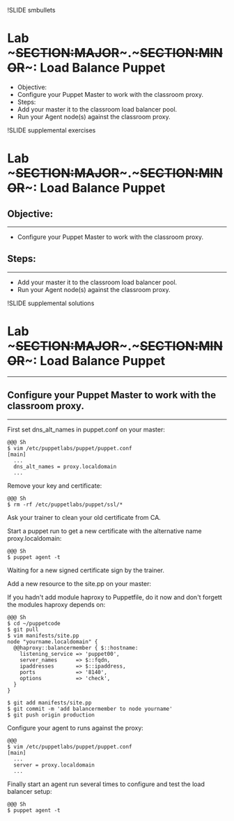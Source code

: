 !SLIDE smbullets
# Lab ~~~SECTION:MAJOR~~~.~~~SECTION:MINOR~~~: Load Balance Puppet

* Objective:
 * Configure your Puppet Master to work with the classroom proxy.
* Steps:
 * Add your master it to the classroom load balancer pool.
 * Run your Agent node(s) against the classroom proxy.


!SLIDE supplemental exercises
# Lab ~~~SECTION:MAJOR~~~.~~~SECTION:MINOR~~~: Load Balance Puppet

## Objective:

****

* Configure your Puppet Master to work with the classroom proxy.

## Steps:

****

* Add your master it to the classroom load balancer pool.
* Run your Agent node(s) against the classroom proxy.


!SLIDE supplemental solutions
# Lab ~~~SECTION:MAJOR~~~.~~~SECTION:MINOR~~~: Load Balance Puppet

****

## Configure your Puppet Master to work with the classroom proxy.

****

First set dns_alt_names in puppet.conf on your master:

    @@@ Sh
    $ vim /etc/puppetlabs/puppet/puppet.conf
    [main]
      ...
      dns_alt_names = proxy.localdomain
      ...

Remove your key and certificate:

    @@@ Sh
    $ rm -rf /etc/puppetlabs/puppet/ssl/*

Ask your trainer to clean your old certificate from CA.

Start a puppet run to get a new certificate with the alternative name proxy.localdomain:

    @@@ Sh
    $ puppet agent -t

Waiting for a new signed certificate sign by the trainer.

Add a new resource to the site.pp on your master:

If you hadn't add module haproxy to Puppetfile, do it now and don't forgett the modules haproxy depends on:

    @@@ Sh
    $ cd ~/puppetcode
    $ git pull
    $ vim manifests/site.pp
    node "yourname.localdomain" {
      @@haproxy::balancermember { $::hostname:
        listening_service => 'puppet00',
        server_names      => $::fqdn,
        ipaddresses       => $::ipaddress,
        ports             => '8140',
        options           => 'check',
      }
    }

    $ git add manifests/site.pp
    $ git commit -m 'add balancermember to node yourname'
    $ git push origin production

Configure your agent to runs against the proxy:

    @@@
    $ vim /etc/puppetlabs/puppet/puppet.conf
    [main]
      ...
      server = proxy.localdomain
      ...

Finally start an agent run several times to configure and test the load balancer setup:

    @@@ Sh
    $ puppet agent -t
